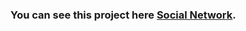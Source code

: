 ### You can see this project here [Social Network](https://samurai98.github.io/SocialNetwork_reactJS/).